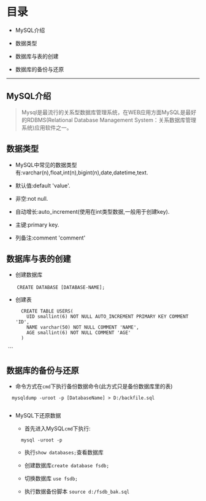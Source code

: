 # 目录

- MySQL介绍

- 数据类型

- 数据库与表的创建

- 数据库的备份与还原

---

## MySQL介绍
  
> Mysql是最流行的关系型数据库管理系统，在WEB应用方面MySQL是最好的RDBMS(Relational Database Management System：关系数据库管理系统)应用软件之一。

## 数据类型

- MySQL中常见的数据类型有:varchar(n),float,int(n),bigint(n),date,datetime,text.

- 默认值:default 'value'.

- 非空:not null.

- 自动增长:auto_increment(使用在int类型数据,一般用于创建key).

- 主键:primary key.

- 列备注:comment 'comment'

## 数据库与表的创建

- 创建数据库

    
    ```
      CREATE DATABASE [DATABASE-NAME];
    ```
    
- 创建表

  ```
    CREATE TABLE USERS(
      UID smallint(6) NOT NULL AUTO_INCREMENT PRIMARY KEY COMMENT 'ID',
      NAME varchar(50) NOT NULL COMMENT 'NAME',
      AGE smallint(6) NOT NULL COMMENT 'AGE'
    ) 
  ```
## 数据库的备份与还原

- 命令方式在`cmd`下执行备份数据命令(此方式只是备份数据库里的表)

```
  mysqldump -uroot -p [DatabaseName] > D:/backfile.sql
  
```
- MySQL下还原数据

  - 首先进入MySQL`cmd`下执行: 
  ``` 
    mysql -uroot -p 
  ```
  
  
  - 执行`show databases;`查看数据库  
  
  - 创建数据库`create database fsdb;`
  
  - 切换数据库 `use fsdb;`  
  
  - 执行数据备份脚本 `source d:/fsdb_bak.sql`
